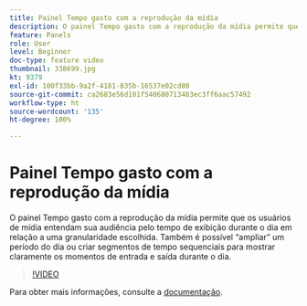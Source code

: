 ```yaml
---
title: Painel Tempo gasto com a reprodução da mídia
description: O painel Tempo gasto com a reprodução da mídia permite que os usuários de mídia entendam sua audiência pelo tempo de exibição durante o dia em relação a uma granularidade escolhida. Também é possível “ampliar” um período do dia ou criar segmentos de tempo sequenciais para mostrar claramente os momentos de entrada e saída durante o dia.
feature: Panels
role: User
level: Beginner
doc-type: feature video
thumbnail: 338699.jpg
kt: 9379
exl-id: 100f33bb-9a2f-4181-835b-16537e02cd80
source-git-commit: ca2683e56d101f540680713483ec3ff6aac57492
workflow-type: ht
source-wordcount: '135'
ht-degree: 100%

---
```


# Painel Tempo gasto com a reprodução da mídia

O painel Tempo gasto com a reprodução da mídia permite que os usuários de mídia entendam sua audiência pelo tempo de exibição durante o dia em relação a uma granularidade escolhida. Também é possível “ampliar” um período do dia ou criar segmentos de tempo sequenciais para mostrar claramente os momentos de entrada e saída durante o dia.

>[!VIDEO](https://video.tv.adobe.com/v/338699/?quality=12&learn=on)

Para obter mais informações, consulte a [documentação](https://experienceleague.adobe.com/docs/media-analytics/using/media-reports/media-workspace-panels/media-playback-time-spent.html?lang=pt-BR).
